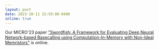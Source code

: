 ```yaml
---
layout: post
date: 2023-10-11 15:59:00-0400
inline: true
---
```


Our MICRO'23 paper ["Swordfish: A Framework for Evaluating Deep Neural Network-based Basecalling using Computation-In-Memory with Non-Ideal Memristors"](https://arxiv.org/pdf/2310.04366v1.pdf) is online.
